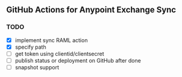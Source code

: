 ## GitHub Actions for Anypoint Exchange Sync

### TODO

 - [x] implement sync RAML action
 - [x] specify path
 - [ ] get token using clientid/clientsecret
 - [ ] publish status or deployment on GitHub after done
 - [ ] snapshot support
